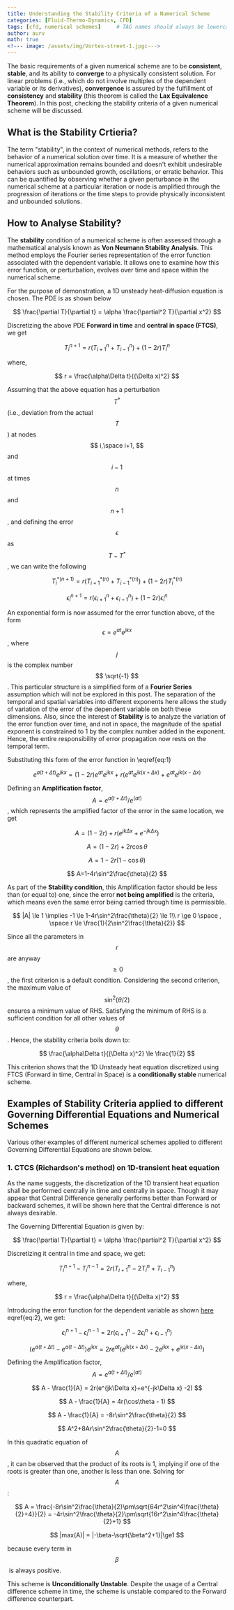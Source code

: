 ```yaml
---
title: Understanding the Stability Criteria of a Numerical Scheme
categories: [Fluid-Thermo-Dynamics, CFD]
tags: [cfd, numerical schemes]     # TAG names should always be lowercase
author: aurv
math: true
<!--- image: /assets/img/Vortex-street-1.jpgc--->
---
```


The basic requirements of a given numerical scheme are to be **consistent**, **stable**, and its ability to **converge** to a physically consistent solution. For linear problems (i.e., which do not involve multiples of the dependent variable or its derivatives), **convergence** is assured by the fulfillment of **consistency** and **stability** (this theorem is called the **Lax Equivalence Theorem**). In this post, checking the stability criteria of a given numerical scheme will be discussed.

## What is the Stability Crtieria?

The term "stability", in the context of numerical methods, refers to the behavior of a numerical solution over time. It is a measure of whether the numerical approximation remains bounded and doesn't exhibit undesirable behaviors such as unbounded growth, oscillations, or erratic behavior. This can be quantified by observing whether a given perturbance in the numerical scheme at a particular iteration or node is amplified through the progression of iterations or the time steps to provide physically inconsistent and unbounded solutions.

## How to Analyse Stability?

The **stability** condition of a numerical scheme is often assessed through a mathematical analysis known as **Von Neumann Stability Analysis**. This method employs the Fourier series representation of the error function associated with the dependent variable. It allows one to examine how this error function, or perturbation, evolves over time and space within the numerical scheme.

For the purpose of demonstration, a 1D unsteady heat-diffusion equation is chosen. The PDE is as shown below

$$
\frac{\partial T}{\partial t} = \alpha \frac{\partial^2 T}{\partial x^2}
$$

Discretizing the above PDE **Forward in time** and **central in space (FTCS)**, we get

$$
T_{i}^{n+1} = r(T_{i+1}^{n}+T_{i-1}^{n}) + (1-2r)T_{i}^{n}
$$

where,

$$
r = \frac{\alpha\Delta t}{(\Delta x)^2}
$$

<a id="errorfn">Assuming that the above equation has a perturbation $$ T^* $$ (i.e., deviation from the actual $$ T $$) at nodes $$ i,\space i+1, $$ and $$ i-1 $$ at times $$ n $$ and $$ n+1 $$, and defining the error $$ \epsilon $$ as $$ T-T^* $$, we can write the following</a>

$$
T_{i}^{*(n+1)} = r(T_{i+1}^{*(n)}+T_{i-1}^{*(n)}) + (1-2r)T_{i}^{*(n)}
$$

$$
\begin{equation}
\epsilon_{i}^{n+1} = r(\epsilon_{i+1}^{n}+\epsilon_{i-1}^{n}) + (1-2r)\epsilon_{i}^{n}
\label{eq:1}
\end{equation}
$$

An exponential form is now assumed for the error function above, of the form $$ \epsilon = e^{at}e^{jkx} $$, where $$ j $$ is the complex number $$ \sqrt{-1} $$. This particular structure is a simplified form of a **Fourier Series** assumption which will not be explored in this post. The separation of the temporal and spatial variables into different exponents here allows the study of variation of the error of the dependent variable on both these dimensions. Also, since the interest of **Stability** is to analyze the variation of the error function over time, and not in space, the magnitude of the spatial exponent is constrained to 1 by the complex number added in the exponent. Hence, the entire responsibility of error propagation now rests on the temporal term.

Substituting this form of the error function in \eqref{eq:1}

$$
e^{a(t+\Delta t)}e^{jkx} = (1-2r)e^{at}e^{jkx}+r(e^{at}e^{jk(x+\Delta x)} + e^{at}e^{jk(x-\Delta x)}
$$

Defining an **Amplification factor**, $$ A = {e^{a(t+\Delta t)}}/{e^{(at)}} $$, which represents the amplified factor of the error in the same location, we get

$$
A = (1-2r)+r(e^{jk\Delta x}+e^{-jk\Delta x}) 
$$

$$
A=(1-2r)+2r\cos\theta
$$

$$
A=1-2r(1-\cos\theta)
$$

$$
A=1-4r\sin^2\frac{\theta}{2} 
$$

As part of the **Stability condition**, this Amplification factor should be less than (or equal to) one, since the error **not being amplified** is the criteria, which means even the same error being carried through time is permissible.

$$
|A| \le 1  \implies -1 \le 1-4r\sin^2\frac{\theta}{2} \le 1\\
r \ge 0 \space , \space r \le \frac{1}{2\sin^2\frac{\theta}{2}}
$$

Since all the parameters in $$ r $$ are anyway $$\ge 0$$, the first criterion is a default condition. Considering the second criterion, the maximum value of $$\sin^2(\theta/2)$$ ensures a minimum value of RHS. Satisfying the minimum of RHS is a sufficient condition for all other values of $$\theta$$. Hence, the stability criteria boils down to:

$$
\frac{\alpha\Delta t}{(\Delta x)^2} \le \frac{1}{2}
$$

This criterion shows that the 1D Unsteady heat equation discretized using FTCS (Forward in time, Central in Space) is a **conditionally stable** numerical scheme. 

## Examples of Stability Criteria applied to different Governing Differential Equations and Numerical Schemes

Various other examples of different numerical schemes applied to different Governing Differential Equations are shown below.

### 1. CTCS (Richardson's method) on 1D-transient heat equation

As the name suggests, the discretization of the 1D transient heat equation shall be performed centrally in time and centrally in space. Though it may appear that Central Difference generally performs better than Forward or backward schemes, it will be shown here that the Central difference is not always desirable.

The Governing Differential Equation is given by:

$$
\frac{\partial T}{\partial t} = \alpha \frac{\partial^2 T}{\partial x^2}
$$

Discretizing it central in time and space, we get:

$$
\begin{equation}
T_{i}^{n+1} - T_{i}^{n-1} = 2r(T_{i+1}^{n}-2T_{i}^{n} + T_{i-1}^{n})
\label{eq:2}
\end{equation}
$$

where,

$$
r = \frac{\alpha\Delta t}{(\Delta x)^2}
$$

Introducing the error function for the dependent variable as shown [here](#errorfn) eqref{eq:2}, we get:

$$
\epsilon_{i}^{n+1} - \epsilon_{i}^{n-1}= 2r(\epsilon_{i+1}^{n}-2\epsilon_{i}^{n}+\epsilon_{i-1}^{n})
$$

$$
(e^{a(t+\Delta t)}-e^{a(t-\Delta t)})e^{jkx} = 2re^{at}(e^{jk(x+\Delta x)}-2e^{jkx} + e^{jk(x-\Delta x)})
$$

Defining the Amplification factor, $$ A = {e^{a(t+\Delta t)}}/{e^{(at)}} $$

$$
A - \frac{1}{A} = 2r(e^{jk\Delta x}+e^{-jk\Delta x} -2)
$$

$$
A - \frac{1}{A} = 4r(\cos\theta - 1)
$$

$$
A - \frac{1}{A} = -8r\sin^2\frac{\theta}{2}
$$

$$
A^2+8Ar\sin^2\frac{\theta}{2}-1=0
$$

In this quadratic equation of $$A$$, it can be observed that the product of its roots is 1, implying if one of the roots is greater than one, another is less than one. Solving for $$A$$:

$$
A = \frac{-8r\sin^2\frac{\theta}{2}\pm\sqrt{64r^2\sin^4\frac{\theta}{2}+4}}{2} = -4r\sin^2\frac{\theta}{2}\pm\sqrt{16r^2\sin^4\frac{\theta}{2}+1}
$$

$$
|max(A)| = |-\beta-\sqrt{\beta^2+1}|\ge1
$$

because every term in $$\beta$$﻿﻿ is always positive.

This scheme is **Unconditionally Unstable**. Despite the usage of a Central difference scheme in time, the scheme is unstable compared to the Forward difference counterpart.


